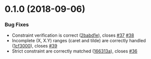 <a name="0.1.0"></a>
# 0.1.0 (2018-09-06)


### Bug Fixes

* Constraint verification is correct ([2babd1e](https://github.com/jubianchi/semver-check/commit/2babd1e)), closes [#37](https://github.com/jubianchi/semver-check/issues/37) [#38](https://github.com/jubianchi/semver-check/issues/38)
* Incomplete (X, X.Y) ranges (caret and tilde) are correctly handled ([1cf3000](https://github.com/jubianchi/semver-check/commit/1cf3000)), closes [#39](https://github.com/jubianchi/semver-check/issues/39)
* Strict constraint are correctly matched ([166313a](https://github.com/jubianchi/semver-check/commit/166313a)), closes [#36](https://github.com/jubianchi/semver-check/issues/36)



